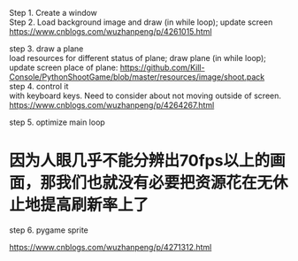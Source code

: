 Step 1. Create a window    
Step 2. Load background image and draw (in while loop); update screen    
https://www.cnblogs.com/wuzhanpeng/p/4261015.html     

step 3. draw a plane   
load resources for different status of plane; draw plane (in while loop); update screen
place of plane: https://github.com/Kill-Console/PythonShootGame/blob/master/resources/image/shoot.pack   
step 4. control it   
with keyboard keys. Need to consider about not moving outside of screen.   
https://www.cnblogs.com/wuzhanpeng/p/4264267.html     

step 5. optimize main loop    
# 因为人眼几乎不能分辨出70fps以上的画面，那我们也就没有必要把资源花在无休止地提高刷新率上了     
step 6. pygame sprite   


https://www.cnblogs.com/wuzhanpeng/p/4271312.html    

